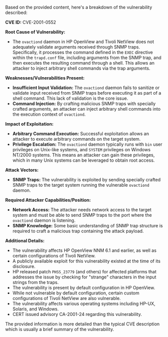 Based on the provided content, here's a breakdown of the vulnerability described:

**CVE ID:** CVE-2001-0552

**Root Cause of Vulnerability:**
- The `ovactiond` daemon in HP OpenView and Tivoli NetView does not adequately validate arguments received through SNMP traps. Specifically, it processes the command defined in the `EXEC` directive within the `trapd.conf` file, including arguments from the SNMP trap, and then executes the resulting command through a shell. This allows an attacker to inject arbitrary shell commands via the trap arguments.

**Weaknesses/Vulnerabilities Present:**
- **Insufficient Input Validation:** The `ovactiond` daemon fails to sanitize or validate input received from SNMP traps before executing it as part of a shell command. This lack of validation is the core issue.
- **Command Injection:** By crafting malicious SNMP traps with specially crafted arguments, an attacker can inject arbitrary shell commands into the execution context of `ovactiond`.

**Impact of Exploitation:**
- **Arbitrary Command Execution:** Successful exploitation allows an attacker to execute arbitrary commands on the target system.
- **Privilege Escalation:** The `ovactiond` daemon typically runs with `bin` user privileges on Unix-like systems, and `SYSTEM` privileges on Windows NT/2000 systems. This means an attacker can gain these privileges, which in many Unix systems can be leveraged to obtain root access.

**Attack Vectors:**
- **SNMP Traps:** The vulnerability is exploited by sending specially crafted SNMP traps to the target system running the vulnerable `ovactiond` daemon.

**Required Attacker Capabilities/Position:**
- **Network Access:** The attacker needs network access to the target system and must be able to send SNMP traps to the port where the `ovactiond` daemon is listening.
- **SNMP Knowledge:** Some basic understanding of SNMP trap structure is required to craft a malicious trap containing the attack payload.

**Additional Details:**
- The vulnerability affects HP OpenView NNM 6.1 and earlier, as well as certain configurations of Tivoli NetView.
- A publicly available exploit for this vulnerability existed at the time of its disclosure.
- HP released patch `PHSS_23779` (and others) for affected platforms that addresses the issue by checking for "strange" characters in the input strings from the traps.
- The vulnerability is present by default configuration in HP OpenView.
- While not vulnerable by default configuration, certain custom configurations of Tivoli NetView are also vulnerable.
- The vulnerability affects various operating systems including HP-UX, Solaris, and Windows.
- CERT issued advisory CA-2001-24 regarding this vulnerability.

The provided information is more detailed than the typical CVE description which is usually a brief summary of the vulnerability.